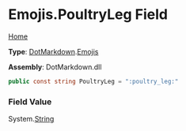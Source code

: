 # Emojis\.PoultryLeg Field

[Home](../../../README.md)

**Type**: [DotMarkdown](../../README.md)\.[Emojis](../README.md)

**Assembly**: DotMarkdown\.dll

```csharp
public const string PoultryLeg = ":poultry_leg:"
```

### Field Value

System\.[String](https://docs.microsoft.com/en-us/dotnet/api/system.string)